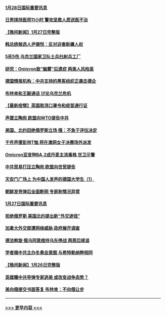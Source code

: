 #### [1月28日国际重要讯息](../pages/prog202/a103332578.md?t=01281850) 
#### [日男挟持医师11小时 警攻坚救人质送医不治](../pages/prog202/a103332406.md?t=01281850) 
#### [【晚间新闻】1月27日完整版](../pages/prog202/a103332283.md?t=01281850) 
#### [韩总统候选人尹锡悦：反对迫害新疆人权](../pages/prog202/a103332019.md?t=01281850) 
#### [5死5伤 乌克兰国家卫队士兵扫射兵工厂](../pages/prog202/a103332153.md?t=01281850) 
#### [研究：Omicron致“脑雾”后遗症 两类人风险高](../pages/prog202/a103332201.md?t=01281850) 
#### [德国情报机构：中共支持的黑客组织正袭击德企](../pages/prog202/a103332090.md?t=01281850) 
#### [布林肯和王毅通话 讨论乌克兰危机](../pages/prog202/a103331996.md?t=01281850) 
#### [【最新疫情】英国取消口罩令和疫苗通行证](../pages/prog202/a103331977.md?t=01281850) 
#### [声援立陶宛 欧盟向WTO提告中共](../pages/prog202/a103331943.md?t=01281850) 
#### [美国、北约回绝俄罗斯立场 俄：不急于评估决定](../pages/prog202/a103331932.md?t=01281850) 
#### [千件声援彭帅T恤 将在澳网女子决赛场外派发](../pages/prog202/a103331885.md?t=01281850) 
#### [Omicron亚变种BA.2成丹麦主流毒株 世卫示警](../pages/prog202/a103331869.md?t=01281850) 
#### [中共贸易打压立陶宛 欧盟向世贸提告](../pages/prog202/a103331844.md?t=01281850) 
#### [天安门广场上 为中国人发声的德国大学生（1）](../pages/prog202/a103331842.md?t=01281850) 
#### [朝鲜发导弹后全面断网 专家称情况异常](../pages/prog202/a103331819.md?t=01281850) 
#### [1月27日国际重要讯息](../pages/prog202/a103331678.md?t=01281850) 
#### [拒绝俄罗斯 美国北约提出新“外交途径”](../pages/prog202/a103331560.md?t=01281850) 
#### [加拿大外交部遭网络威胁 政府展开调查](../pages/prog202/a103331245.md?t=01281850) 
#### [德法斡旋 俄乌同意维持乌东停战 两周后续谈](../pages/prog202/a103331401.md?t=01281850) 
#### [学者揭中共主办冬奥会意图 与希特勒纳粹相同](../pages/prog202/a103331347.md?t=01281850) 
#### [【晚间新闻】1月26日完整版](../pages/prog202/a103331359.md?t=01281850) 
#### [英媒曝中共导弹专家逃美 或改变战争态势？](../pages/prog202/a103331188.md?t=01281850) 
#### [美向俄提交书面答复 布林肯：不向俄让步](../pages/prog202/a103331175.md?t=01281850) 

----
#### [ >>> 更早内容 <<< ](../indexes/prog202-earlier.md)
